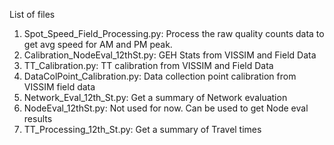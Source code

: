 List of files

1. Spot_Speed_Field_Processing.py: Process the raw quality counts data to get avg speed for AM and PM peak. 
2. Calibration_NodeEval_12thSt.py: GEH Stats from VISSIM and Field Data
3. TT_Calibration.py: TT calibration from VISSIM and Field Data
4. DataColPoint_Calibration.py: Data collection point calibration from VISSIM field data
5. Network_Eval_12th_St.py: Get a summary of Network evaluation
6. NodeEval_12thSt.py: Not used for now. Can be used to get Node eval results
7. TT_Processing_12th_St.py: Get a summary of Travel times 